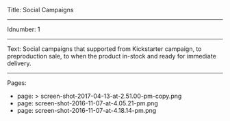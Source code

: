 Title: Social Campaigns

----

Idnumber: 1

----

Text: Social campaigns that supported from Kickstarter campaign, to preproduction sale, to when the product in-stock  and ready for immediate delivery.

----

Pages: 

- 
  page: >
    screen-shot-2017-04-13-at-2.51.00-pm-copy.png
- 
  page: screen-shot-2016-11-07-at-4.05.21-pm.png
- 
  page: screen-shot-2016-11-07-at-4.18.14-pm.png